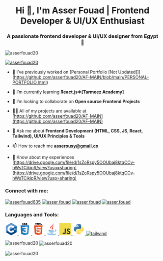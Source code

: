 <h1 align="center">Hi 👋, I'm Asser Fouad | Frontend Developer & UI/UX Enthusiast</h1>
<h3 align="center">A passionate frontend developer & UI/UX designer from Egypt 🚀</h3>

<p align="left"> <img src="https://komarev.com/ghpvc/?username=asserfouad20&label=Profile%20views&color=0e75b6&style=flat" alt="asserfouad20" /> </p>

<p align="left"> <a href="https://github.com/ryo-ma/github-profile-trophy"><img src="https://github-profile-trophy.vercel.app/?username=asserfouad20" alt="asserfouad20" /></a> </p>

- 🔭 I’ve previously worked on [Personal Portfolio [Not Updated]]](https://github.com/asserfouad20/AF-MAIN/blob/main/PERSONAL-PORTFOLIO.html)

- 🌱 I’m currently learning **React.js⚛️[Tarmeez Academy]**

- 🤝 I’m looking to collaborate on **Open source Frontend Projects**

- 👨‍💻 All of my projects are available at [https://github.com/asserfouad20/AF-MAIN](https://github.com/asserfouad20/AF-MAIN)

- 💬 Ask me about **Frontend Development (HTML, CSS, JS, React, Tailwind), UI/UX Principles & Tools**

- 📫 How to reach me **asserousy@gmail.co**

- 📄 Know about my experiences [https://drive.google.com/file/d/1sZoRspy5OOUbaj8ktqCCv-hWsTCikipR/view?usp=sharing](https://drive.google.com/file/d/1sZoRspy5OOUbaj8ktqCCv-hWsTCikipR/view?usp=sharing)

<h3 align="left">Connect with me:</h3>
<p align="left">
<a href="https://twitter.com/asserfouad635" target="blank"><img align="center" src="https://raw.githubusercontent.com/rahuldkjain/github-profile-readme-generator/master/src/images/icons/Social/twitter.svg" alt="asserfouad635" height="30" width="40" /></a>
<a href="https://linkedin.com/in/asser fouad" target="blank"><img align="center" src="https://raw.githubusercontent.com/rahuldkjain/github-profile-readme-generator/master/src/images/icons/Social/linked-in-alt.svg" alt="asser fouad" height="30" width="40" /></a>
<a href="https://fb.com/asser fouad" target="blank"><img align="center" src="https://raw.githubusercontent.com/rahuldkjain/github-profile-readme-generator/master/src/images/icons/Social/facebook.svg" alt="asser fouad" height="30" width="40" /></a>
<a href="https://instagram.com/asser.fouad" target="blank"><img align="center" src="https://raw.githubusercontent.com/rahuldkjain/github-profile-readme-generator/master/src/images/icons/Social/instagram.svg" alt="asser.fouad" height="30" width="40" /></a>
</p>

<h3 align="left">Languages and Tools:</h3>
<p align="left"> <a href="https://www.w3schools.com/cpp/" target="_blank" rel="noreferrer"> <img src="https://raw.githubusercontent.com/devicons/devicon/master/icons/cplusplus/cplusplus-original.svg" alt="cplusplus" width="40" height="40"/> </a> <a href="https://www.w3schools.com/css/" target="_blank" rel="noreferrer"> <img src="https://raw.githubusercontent.com/devicons/devicon/master/icons/css3/css3-original-wordmark.svg" alt="css3" width="40" height="40"/> </a> <a href="https://www.w3.org/html/" target="_blank" rel="noreferrer"> <img src="https://raw.githubusercontent.com/devicons/devicon/master/icons/html5/html5-original-wordmark.svg" alt="html5" width="40" height="40"/> </a> <a href="https://www.java.com" target="_blank" rel="noreferrer"> <img src="https://raw.githubusercontent.com/devicons/devicon/master/icons/java/java-original.svg" alt="java" width="40" height="40"/> </a> <a href="https://developer.mozilla.org/en-US/docs/Web/JavaScript" target="_blank" rel="noreferrer"> <img src="https://raw.githubusercontent.com/devicons/devicon/master/icons/javascript/javascript-original.svg" alt="javascript" width="40" height="40"/> </a> <a href="https://www.python.org" target="_blank" rel="noreferrer"> <img src="https://raw.githubusercontent.com/devicons/devicon/master/icons/python/python-original.svg" alt="python" width="40" height="40"/> </a> <a href="https://tailwindcss.com/" target="_blank" rel="noreferrer"> <img src="https://www.vectorlogo.zone/logos/tailwindcss/tailwindcss-icon.svg" alt="tailwind" width="40" height="40"/> </a> </p>

<p><img align="left" src="https://github-readme-stats.vercel.app/api/top-langs?username=asserfouad20&show_icons=true&locale=en&layout=compact" alt="asserfouad20" /></p>

<p>&nbsp;<img align="center" src="https://github-readme-stats.vercel.app/api?username=asserfouad20&show_icons=true&locale=en" alt="asserfouad20" /></p>

<p><img align="center" src="https://github-readme-streak-stats.herokuapp.com/?user=asserfouad20&" alt="asserfouad20" /></p>
